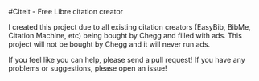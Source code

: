 #CiteIt - Free Libre citation creator

I created this project due to all existing citation creators (EasyBib, BibMe, Citation Machine, etc) being bought by Chegg and filled with ads.  This project will not be bought by Chegg and it will never run ads.

If you feel like you can help, please send a pull request!  If you have any problems or suggestions, please open an issue!

